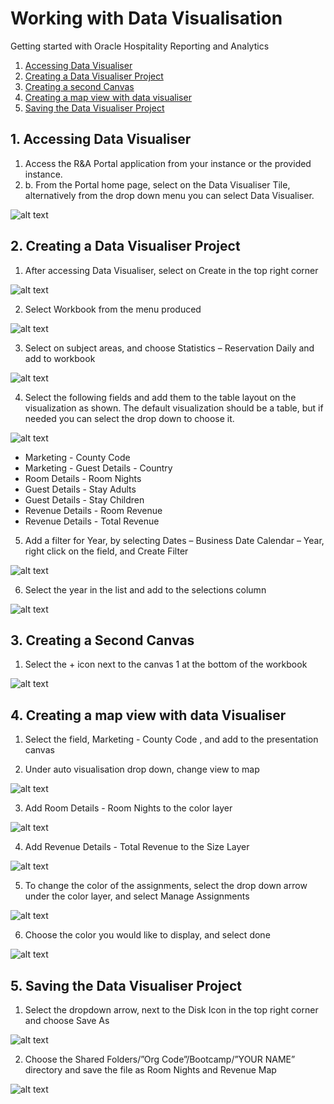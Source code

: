 # Working with Data Visualisation

Getting started with Oracle Hospitality Reporting and Analytics

1. [Accessing Data Visualiser](#accessing-data-visualiser)
2. [Creating a Data Visualiser Project](#creating-a-data-visualiser-project)
3. [Creating a second Canvas](#creating-a-second-canvas)
4. [Creating a map view with data visualiser](#creating-a-map-view-with-data-visualiser)
5. [Saving the Data Visualiser Project](#saving-the-data-visualiser-project)


## 1. Accessing Data Visualiser

1. Access the R&A Portal application from your instance or the provided instance.
2. b.	From the Portal home page, select on the Data Visualiser Tile, alternatively from the drop down menu you can select Data Visualiser.

![alt text](images/rna-portal.png "R&A Portal Landing Page")

## 2. Creating a Data Visualiser Project

1. After accessing Data Visualiser, select on Create in the top right corner

![alt text](images/create-dv-project.png "Create Data Visualiser Project")

2. Select Workbook from the menu produced

![alt text](images/select-dv-workbook.png "Select Workbook")

3. Select on subject areas, and choose Statistics – Reservation Daily and add to workbook

![alt text](images/select-dv-sa.png "Select Subject Areas")

4. Select the following fields and add them to the table layout on the visualization as shown. The default visualization should be a table, but if needed you can select the drop down to choose it.

![alt text](images/select-fields.png "Select Fields to add to table layout")

* Marketing - County Code 
* Marketing - Guest Details - Country 
* Room Details - Room Nights
* Guest Details - Stay Adults
* Guest Details - Stay Children
* Revenue Details - Room Revenue
* Revenue Details - Total Revenue

5. Add a filter for Year, by selecting Dates – Business Date Calendar – Year, right click on the field, and Create Filter

![alt text](images/add-filter.png "Add Filter to Layout")

6. Select the year in the list and add to the selections column

![alt text](images/select-year.png "Select Year")

## 3. Creating a Second Canvas

1. Select the + icon next to the canvas 1 at the bottom of the workbook

![alt text](images/add-second-canvas.png "Select Second Canvas")

## 4. Creating a map view with data Visualiser

1. Select the field, Marketing - County Code ,  and add to the presentation canvas

2. Under auto visualisation drop down, change view to map

![alt text](images/create-map-visualisation.png "Select Map Visualisation")

3. Add Room Details - Room Nights to the color layer

![alt text](images/add-room-details-map.png "Add Room Details to Map")

4. Add Revenue Details - Total Revenue to the Size Layer

![alt text](images/add-revenue-details-map.png "Add Revenue Details to Map")

5. To change the color of the assignments, select the drop down arrow under the color layer, and select Manage Assignments

![alt text](images/change-color-map.png "Change Color of Map")

6. Choose the color you would like to display, and select done

![alt text](images/manage-color-assigments.png "Manage Colors Assignments")

## 5. Saving the Data Visualiser Project

1. Select the dropdown arrow, next to the Disk Icon in the top right corner and choose Save As

![alt text](images/saving-dv-project.png "Saving Data Visualiser Project")

2. Choose the Shared Folders/”Org Code”/Bootcamp/”YOUR NAME” directory and save the file as Room Nights and Revenue Map

![alt text](images/save-workbook.png "Saving Workbook")
